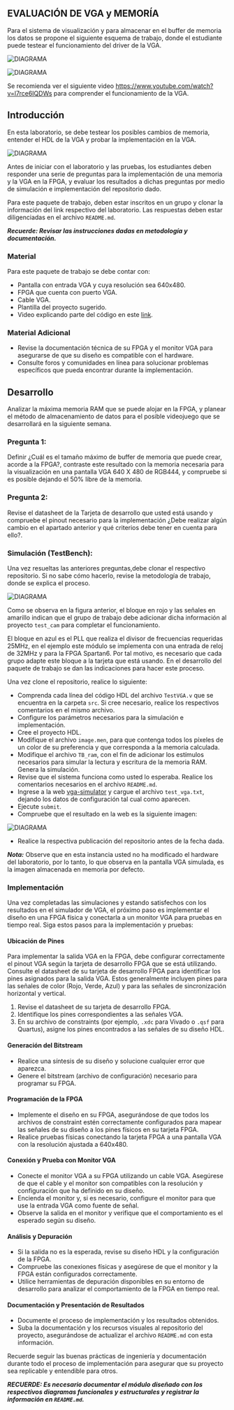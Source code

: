 
## EVALUACIÓN DE VGA  y MEMORÍA

Para el sistema de visualización y para almacenar en el buffer de memoria los datos se propone el siguiente esquema de trabajo, donde el estudiante puede testear el funcionamiento del driver de la VGA.

![DIAGRAMA](https://github.com/unal-edigital1/2024-1/blob/master/docs/figs/Diapositiva1.PNG)


![DIAGRAMA](https://github.com/unal-edigital1/2024-1/blob/master/docs/figs/Diapositiva2.PNG)

Se recomienda ver el siguiente video https://www.youtube.com/watch?v=l7rce6IQDWs para comprender el funcionamiento de la VGA.

## Introducción 

En esta laboratorio, se debe testear los posibles cambios de memoria, entender el HDL de la VGA y probar la implementación en la VGA.


![DIAGRAMA](https://github.com/unal-edigital1/2020-2/blob/master/docs/figs/Diapositiva3.PNG)

Antes de iniciar con el laboratorio y las pruebas, los estudiantes deben responder una serie de preguntas para la implementación de una memoria y la VGA en la FPGA, y evaluar los resultados a dichas preguntas por medio de simulación e implementación del repositorio dado.

Para este paquete de trabajo, deben estar inscritos en un grupo y clonar la información del link respectivo del laboratorio. Las respuestas deben estar diligenciadas en el archivo `README.md`.


***Recuerde: Revisar  las instrucciones dadas en metodología y documentación.***

### Material

Para este paquete de trabajo se debe contar con:

- Pantalla con entrada VGA y cuya resolución sea 640x480.
- FPGA que cuenta con puerto VGA.
- Cable VGA.
- Plantilla del proyecto sugerido.
- Video explicando parte del código en este [link](https://drive.google.com/drive/folders/1UzvxHlhPj7i8ucTnW9-f9m4tPIoTyhVY?usp=sharing).

### Material Adicional

- Revise la documentación técnica de su FPGA y el monitor VGA para asegurarse de que su diseño es compatible con el hardware.
- Consulte foros y comunidades en línea para solucionar problemas específicos que pueda encontrar durante la implementación.


## Desarrollo

Analizar la máxima memoria RAM que se puede alojar en la FPGA, y planear el método de almacenamiento de datos para el posible videojuego que se desarrollará en la siguiente semana.

### Pregunta 1:

Definir ¿Cuál es el tamaño máximo de buffer de memoria que puede crear, acorde a la FPGA?, contraste este resultado con la memoria necesaria para la visualización en una pantalla VGA 640 X 480 de RGB444, y compruebe si es posible dejando el 50% libre de la memoria.

### Pregunta 2:

Revise el datasheet de la Tarjeta de desarrollo que usted está usando y compruebe el pinout necesario para la implementación ¿Debe realizar algún cambio en el apartado anterior y qué criterios debe tener en cuenta para ello?.


### Simulación (TestBench):

Una vez resueltas las anteriores preguntas,debe  clonar el respectivo repositorio. Si no sabe cómo hacerlo, revise la metodología de trabajo, donde se explica el proceso.

![DIAGRAMA](https://github.com/unal-edigital1/2024-2/blob/master/docs/figs/Diapositiva4.PNG)

Como se observa en la figura anterior, el bloque en rojo y las señales en amarillo indican que el grupo de trabajo debe adicionar dicha información al proyecto `test_cam` para completar el funcionamiento.

El bloque en azul es el PLL que realiza el divisor de frecuencias requeridas 25MHz, en el ejemplo este módulo se implementa con una entrada de reloj de 32MHz y para la FPGA Spartan6. Por tal motivo, es necesario que cada grupo adapte este bloque a la tarjeta que está usando. En el desarrollo del paquete de trabajo se dan las indicaciones para hacer este proceso.



Una vez clone el repositorio, realice lo siguiente:

- Comprenda cada línea del código HDL del archivo `TestVGA.v` que se encuentra en la carpeta `src`. Si cree necesario, realice los respectivos comentarios en el mismo archivo.
- Configure los parámetros necesarios para la simulación e implementación.
- Cree el proyecto HDL.
- Modifique el archivo `image.men`, para que contenga todos los píxeles de un color de su preferencia y que corresponda a la memoria calculada.
- Modifique el archivo `TB_ram`, con el fin de adicionar los estímulos necesarios para simular la lectura y escritura de la memoria RAM. Genera la simulación.
- Revise que el sistema funciona como usted lo esperaba. Realice los comentarios necesarios en el archivo `README.md`.
- Ingrese a la web [vga-simulator](https://ericeastwood.com/lab/vga-simulator/) y cargue el archivo `test_vga.txt`, dejando los datos de configuración tal cual como aparecen.
- Ejecute `submit`.
- Compruebe que el resultado en la web es la siguiente imagen:

![DIAGRAMA](https://github.com/unal-edigital1/2020-2/blob/master/docs/figs/resultado1.png)

- Realice la respectiva publicación del repositorio antes de la fecha dada.

***Nota:*** Observe que en esta instancia usted no ha modificado el hardware del laboratorio, por lo tanto, lo que observa en la pantalla VGA simulada, es la imagen almacenada en memoria por defecto.


### Implementación

Una vez completadas las simulaciones y estando satisfechos con los resultados en el simulador de VGA, el próximo paso es implementar el diseño en una FPGA física y conectarla a un monitor VGA para pruebas en tiempo real. Siga estos pasos para la implementación y pruebas:

#### Ubicación de Pines

Para implementar la salida VGA en la FPGA, debe configurar correctamente el pinout VGA según la tarjeta de desarrollo FPGA que se está utilizando. Consulte el datasheet de su tarjeta de desarrollo FPGA para identificar los pines asignados para la salida VGA. Estos generalmente incluyen pines para las señales de color (Rojo, Verde, Azul) y para las señales de sincronización horizontal y vertical.

1. Revise el datasheet de su tarjeta de desarrollo FPGA.
2. Identifique los pines correspondientes a las señales VGA.
3. En su archivo de constraints (por ejemplo, `.xdc` para Vivado o `.qsf` para Quartus), asigne los pines encontrados a las señales de su diseño HDL.


#### Generación del Bitstream

- Realice una síntesis de su diseño y solucione cualquier error que aparezca.
- Genere el bitstream (archivo de configuración) necesario para programar su FPGA.

#### Programación de la FPGA
- Implemente el diseño en su FPGA, asegurándose de que todos los archivos de constraint estén correctamente configurados para mapear las señales de su diseño a los pines físicos en su tarjeta FPGA.
- Realice pruebas físicas conectando la tarjeta FPGA a una pantalla VGA con la resolución ajustada a 640x480.


#### Conexión y Prueba con Monitor VGA

- Conecte el monitor VGA a su FPGA utilizando un cable VGA. Asegúrese de que el cable y el monitor son compatibles con la resolución y configuración que ha definido en su diseño.
- Encienda el monitor y, si es necesario, configure el monitor para que use la entrada VGA como fuente de señal.
- Observe la salida en el monitor y verifique que el comportamiento es el esperado según su diseño.

####  Análisis y Depuración

- Si la salida no es la esperada, revise su diseño HDL y la configuración de la FPGA.
- Compruebe las conexiones físicas y asegúrese de que el monitor y la FPGA están configurados correctamente.
- Utilice herramientas de depuración disponibles en su entorno de desarrollo para analizar el comportamiento de la FPGA en tiempo real.

#### Documentación y Presentación de Resultados

- Documente el proceso de implementación y los resultados obtenidos.
- Suba la documentación y los recursos visuales al repositorio del proyecto, asegurándose de actualizar el archivo `README.md` con esta información.

Recuerde seguir las buenas prácticas de ingeniería y documentación durante todo el proceso de implementación para asegurar que su proyecto sea replicable y entendible para otros.




***RECUERDE: Es necesario documentar el módulo diseñado con los respectivos diagramas funcionales y estructurales y registrar la información en `README.md`.***





